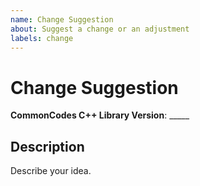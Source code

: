 ```yaml
---
name: Change Suggestion
about: Suggest a change or an adjustment
labels: change
---
```


# Change Suggestion #

**CommonCodes C++ Library Version**: _____

## Description ##

Describe your idea.
